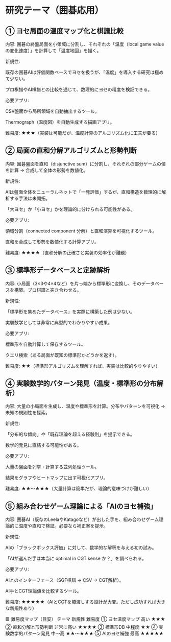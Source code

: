 # 研究テーマ（囲碁応用）
## ① ヨセ局面の温度マップ化と棋譜比較

内容: 囲碁の終盤局面を小領域に分割し、それぞれの「温度（local game value の変化速度）」を計算して「温度地図」を描く。

新規性:

既存の囲碁AIは評価関数ベースでヨセを扱うが、「温度」を導入する研究は極めて少ない。

プロ棋譜やAI棋譜との比較を通じて、数理的にヨセの精度を検証できる。

必要アプリ:

CSV盤面から局所領域を自動抽出するツール。

Thermograph（温度図）を自動生成する描画アプリ。

難易度: ★★★（実装は可能だが、温度計算のアルゴリズム化に工夫が要る）

## ② 局面の直和分解アルゴリズムと形勢判断

内容: 囲碁盤面を直和（disjunctive sum）に分割し、それぞれの部分ゲームの値を計算 → 合成して全体の形勢を数値化。

新規性:

AIは盤面全体をニューラルネットで「一発評価」するが、直和構造を数理的に解析する手法は未開拓。

「大ヨセ」か「小ヨセ」かを理論的に分けられる可能性がある。

必要アプリ:

領域分割（connected component 分解）と直和演算を可視化するツール。

直和を合成して形勢を数値化する計算アプリ。

難易度: ★★★★（直和分解の正確さと実装の効率化が難題）

## ③ 標準形データベースと定跡解析

内容: 小局面（3×3や4×4など）を片っ端から標準形に変換し、そのデータベースを構築。プロ棋譜と突き合わせる。

新規性:

「標準形を集めたデータベース」を実際に構築した例は少ない。

実験数学としては非常に典型的でわかりやすい成果。

必要アプリ:

標準形を自動計算して保存するツール。

クエリ検索（ある局面が既知の標準形かどうかを返す）。

難易度: ★★（標準形アルゴリズムを理解すれば、実装は比較的やりやすい）

## ④ 実験数学的パターン発見（温度・標準形の分布解析）

内容: 大量の小局面を生成し、温度や標準形を計算。分布やパターンを可視化 → 未知の規則性を探索。

新規性:

「分布的な傾向」や「既存理論を超える経験則」を提示できる。

数学的発見に直結する可能性がある。

必要アプリ:

大量の盤面を列挙・計算する並列処理ツール。

結果をグラフやヒートマップに出す可視化アプリ。

難易度: ★★～★★★（大量計算は簡単だが、理論的意味づけが難しい）

## ⑤ 組み合わせゲーム理論による「AIのヨセ補強」

内容: 囲碁AI（既存のLeelaやKatagoなど）が出した手を、組み合わせゲーム理論的に温度や直和で検証。必要なら補正案を提示。

新規性:

AIの「ブラックボックス評価」に対して、数学的な解釈を与える初の試み。

「AIが選んだ手は本当に optimal in CGT sense か？」を調べられる。

必要アプリ:

AIとのインターフェース（SGF棋譜 → CSV → CGT解析）。

AI手とCGT理論値を比較するツール。

難易度: ★★★★★（AIとCGTを橋渡しする設計が大変。ただし成功すれば大きな新規性あり）

🟩 難易度マップ（目安）
テーマ	新規性	難易度
① ヨセ温度マップ	高い	★★★
② 直和分解と形勢判断	非常に高い	★★★★
③ 標準形DB	中程度	★★
④ 実験数学的パターン発見	中〜高	★★～★★★
⑤ AIのヨセ補強	最高	★★★★★